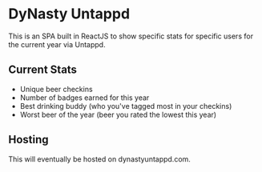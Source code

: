 # DyNasty Untappd

This is an SPA built in ReactJS to show specific stats for specific users for the current year via Untappd.

## Current Stats

* Unique beer checkins
* Number of badges earned for this year
* Best drinking buddy (who you've tagged most in your checkins)
* Worst beer of the year (beer you rated the lowest this year)

## Hosting

This will eventually be hosted on dynastyuntappd.com.
